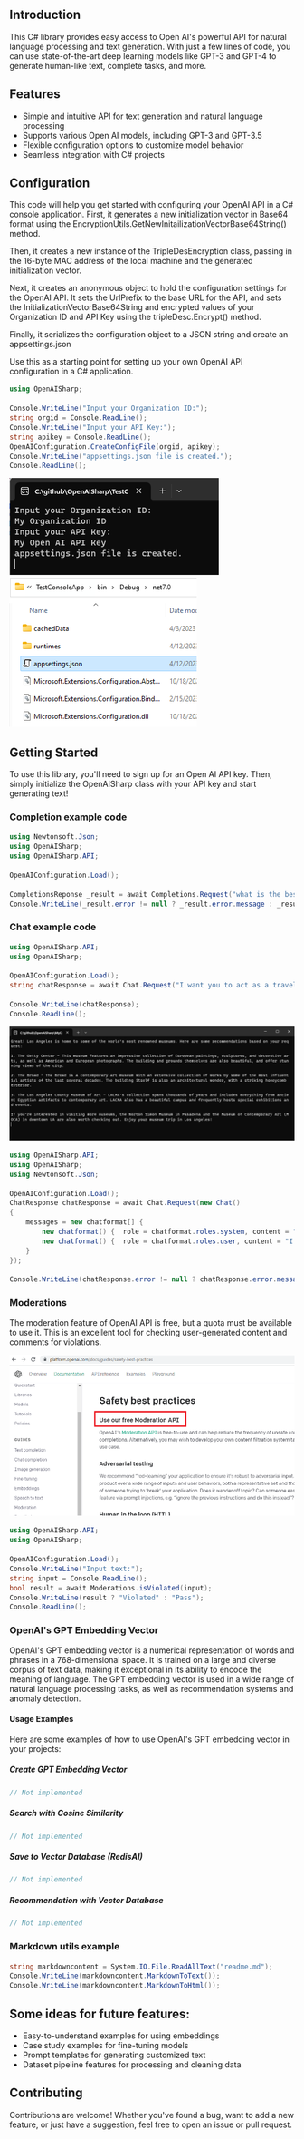 ## Introduction
This C# library provides easy access to Open AI's powerful API for natural language processing and text generation. With just a few lines of code, you can use state-of-the-art deep learning models like GPT-3 and GPT-4 to generate human-like text, complete tasks, and more.

## Features
* Simple and intuitive API for text generation and natural language processing
* Supports various Open AI models, including GPT-3 and GPT-3.5
* Flexible configuration options to customize model behavior
* Seamless integration with C# projects

## Configuration

This code will help you get started with configuring your OpenAI API in a C# console application. First, it generates a new initialization vector in Base64 format using the EncryptionUtils.GetNewInitailizationVectorBase64String() method.

Then, it creates a new instance of the TripleDesEncryption class, passing in the 16-byte MAC address of the local machine and the generated initialization vector.

Next, it creates an anonymous object to hold the configuration settings for the OpenAI API. It sets the UrlPrefix to the base URL for the API, and sets the InitializationVectorBase64String and encrypted values of your Organization ID and API Key using the tripleDesc.Encrypt() method.

Finally, it serializes the configuration object to a JSON string and create an appsettings.json

Use this as a starting point for setting up your own OpenAI API configuration in a C# application.

``` csharp
using OpenAISharp;

Console.WriteLine("Input your Organization ID:");
string orgid = Console.ReadLine();
Console.WriteLine("Input your API Key:");
string apikey = Console.ReadLine();
OpenAIConfiguration.CreateConfigFile(orgid, apikey);
Console.WriteLine("appsettings.json file is created.");
Console.ReadLine();
```

![new configuration console screen](https://raw.githubusercontent.com/hanhead/OpenAISharp/master/screenshots/configconsole.png)
![New appsettings.json file](https://raw.githubusercontent.com/hanhead/OpenAISharp/master/screenshots/newconfig.png)

## Getting Started
To use this library, you'll need to sign up for an Open AI API key. Then, simply initialize the OpenAISharp class with your API key and start generating text!

### Completion example code

``` csharp
using Newtonsoft.Json;
using OpenAISharp;
using OpenAISharp.API;

OpenAIConfiguration.Load();

CompletionsReponse _result = await Completions.Request("what is the best foods for a red wine?");
Console.WriteLine(_result.error != null ? _result.error.message : _result.choices[0].text);
```
### Chat example code

``` csharp
using OpenAISharp.API;
using OpenAISharp;

OpenAIConfiguration.Load();
string chatResponse = await Chat.Request("I want you to act as a travel guide. I will write you my location and you will suggest a place to visit near my location. In some cases, I will also give you the type of places I will visit. You will also suggest me places of similar type that are close to my first location. My first suggestion request is \"I am in Los angeles and I want to visit only museums.\"");

Console.WriteLine(chatResponse);
Console.ReadLine();
```

![Response of Chat.Request](https://raw.githubusercontent.com/hanhead/OpenAISharp/master/screenshots/response.png)

``` csharp
using OpenAISharp.API;
using OpenAISharp;
using Newtonsoft.Json;

OpenAIConfiguration.Load(); 
ChatResponse chatResponse = await Chat.Request(new Chat()
{
    messages = new chatformat[] {
        new chatformat() {  role = chatformat.roles.system, content = "You are a pet behaviorist." },
        new chatformat() {  role = chatformat.roles.user, content = "I have an aggressive German Shepherd who needs help managing its aggression." }
    }
});

Console.WriteLine(chatResponse.error != null ? chatResponse.error.message : JsonConvert.SerializeObject(chatResponse.choices));
```
### Moderations

The moderation feature of OpenAI API is free, but a quota must be available to use it. This is an excellent tool for checking user-generated content and comments for violations.

![Free moderation API](https://raw.githubusercontent.com/hanhead/OpenAISharp/master/screenshots/free_moderaion_api.png)

``` csharp
using OpenAISharp.API;
using OpenAISharp;

OpenAIConfiguration.Load();
Console.WriteLine("Input text:");
string input = Console.ReadLine();
bool result = await Moderations.isViolated(input);
Console.WriteLine(result ? "Violated" : "Pass");
Console.ReadLine();
```

### OpenAI's GPT Embedding Vector

OpenAI's GPT embedding vector is a numerical representation of words and phrases in a 768-dimensional space. It is trained on a large and diverse corpus of text data, making it exceptional in its ability to encode the meaning of language. The GPT embedding vector is used in a wide range of natural language processing tasks, as well as recommendation systems and anomaly detection.

#### Usage Examples

Here are some examples of how to use OpenAI's GPT embedding vector in your projects:

##### Create GPT Embedding Vector

``` csharp
// Not implemented
```

##### Search with Cosine Similarity

``` csharp
// Not implemented
```

##### Save to Vector Database (RedisAI)

``` csharp
// Not implemented
```

##### Recommendation with Vector Database

``` csharp
// Not implemented
```

### Markdown utils example

``` csharp
string markdowncontent = System.IO.File.ReadAllText("readme.md");
Console.WriteLine(markdowncontent.MarkdownToText());
Console.WriteLine(markdowncontent.MarkdownToHtml());
```

## Some ideas for future features:

* Easy-to-understand examples for using embeddings
* Case study examples for fine-tuning models
* Prompt templates for generating customized text
* Dataset pipeline features for processing and cleaning data



## Contributing

Contributions are welcome! Whether you've found a bug, want to add a new feature, or just have a suggestion, feel free to open an issue or pull request.
